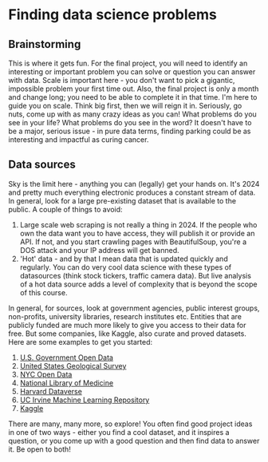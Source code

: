# Finding data science problems

## Brainstorming

This is where it gets fun. For the final project, you will need to identify an interesting or important problem you can solve or question you can answer with data. Scale is important here - you don't want to pick a gigantic, impossible problem your first time out. Also, the final project is only a month and change long; you need to be able to complete it in that time. I'm here to guide you on scale. Think big first, then we will reign it in. Seriously, go nuts, come up with as many crazy ideas as you can! What problems do you see in your life? What problems do you see in the word? It doesn't have to be a major, serious issue - in pure data terms, finding parking could be as interesting and impactful as curing cancer.

## Data sources

Sky is the limit here - anything you can (legally) get your hands on. It's 2024 and pretty much everything electronic produces a constant stream of data. In general, look for a large pre-existing dataset that is available to the public. A couple of things to avoid:

1. Large scale web scraping is not really a thing in 2024. If the people who own the data want you to have access, they will publish it or provide an API. If not, and you start crawling pages with BeautifulSoup, you're a DOS attack and your IP address will get banned.
2. 'Hot' data - and by that I mean data that is updated quickly and regularly. You can do very cool data science with these types of datasources (think stock tickers, traffic camera data). But live analysis of a hot data source adds a level of complexity that is beyond the scope of this course.

In general, for sources, look at government agencies, public interest groups, non-profits, university libraries, research institutes etc. Entities that are publicly funded are much more likely to give you access to their data for free. But some companies, like Kaggle, also curate and proved datasets. Here are some examples to get you started:

1. [U.S. Government Open Data](https://catalog.data.gov/dataset)
2. [United States Geological Survey](https://www.usgs.gov/products/data)
3. [NYC Open Data](https://opendata.cityofnewyork.us/data)
4. [National Library of Medicine](https://www.ncbi.nlm.nih.gov/guide/data-software)
5. [Harvard Dataverse](https://dataverse.harvard.edu)
6. [UC Irvine Machine Learning Repository](https://archive.ics.uci.edu)
7. [Kaggle](https://www.kaggle.com/datasets)

There are many, many more, so explore! You often find good project ideas in one of two ways - either you find a cool dataset, and it inspires a question, or you come up with a good question and then find data to answer it. Be open to both!
